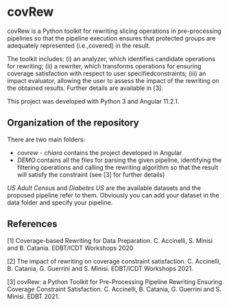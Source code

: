 # covRew

covRew is a Python toolkit for rewriting slicing operations in pre-processing pipelines so that the pipeline execution ensures that protected groups are adequately represented (i.e.,covered) in the result. 

The toolkit includes: (i) an analyzer, which identifies candidate operations for rewriting; (ii) a rewriter, which transforms operations for ensuring coverage satisfaction with respect to user specifiedconstraints; (iii) an impact evaluator, allowing the user to assess the impact of the rewriting on the obtained results.
Further details are available in [3].

This project was developed with Python 3 and Angular 11.2.1.


## Organization of the repository

There are two main folders:
- *covrew - chiara* contains the project developed in Angular 
- *DEMO* contains all the files for parsing the given pipeline, identifying the filtering operations and calling the rewriting algorithm so that the result will satisfy the constraint (see [3] for further details)

*US Adult Census* and *Diabetes US* are the available datasets and the proposed pipeline refer to them. Obviously you can add your dataset in the data folder and specify your pipeline.


## References

[1] Coverage-based Rewriting for Data Preparation. C. Accinelli, S. Minisi and B. Catania. EDBT/ICDT Workshops 2020

[2] The impact of rewriting on coverage constraint satisfaction. C. Accinelli, B. Catania, G. Guerrini and S. Minisi. EDBT/ICDT Workshops 2021.

[3] covRew: a Python Toolkit for Pre-Processing Pipeline Rewriting Ensuring Coverage Constraint Satisfaction. C. Accinelli, B. Catania, G. Guerrini and S. Minisi. EDBT 2021.
